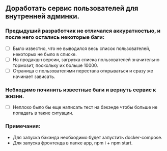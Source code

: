 ## Доработать сервис пользователей для внутренней админки.
### Предыдуший разработчик не отличался аккуратностью, и после него остались некоторые баги:

- [ ] Было известно, что не выводился весь список пользователей, некоторых не было в списке.
- [ ] На продакшн версии, загрузка списка пользователей значительно тормозит, поскольку их больше 10000.
- [ ] Страница с пользователями перестала открываться и сразу же начинает зависать.

### Небходимо починить известные баги и вернуть сервис к жизни. 
- [ ] Неплохо было бы еще написать тест на бэкэнде чтобы больше не попадать в такие ситуации.

### Примечания:
- Для запуска бэкэнда необходимо будет запустить docker-compose.
- Для запуска фронтенда в папке app, npm i + npm start.